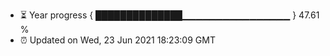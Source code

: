 - ⏳ Year progress { ██████████████▁▁▁▁▁▁▁▁▁▁▁▁▁▁▁▁ } 47.61 %
- ⏰ Updated on Wed, 23 Jun 2021 18:23:09 GMT


